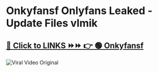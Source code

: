 
 # Onkyfansf Onlyfans Leaked - Update Files vlmik

## <h2><a href="https://clipsfans.com/Onkyfansf&ref=git">🔗 Click to LINKS ⏩⏩ 👉 🟢 Onkyfansf </a></h2>

<a href="https://clipsfans.com/Onkyfansf&ref=git" rel="nofollow" data-target="animated-image.originalLink"><img src="https://i.ibb.co.com/xMMVF88/686577567.gif" alt="Viral Video Original" style="max-width: 100%; display: inline-block;" data-target="animated-image.originalImage"></a>

